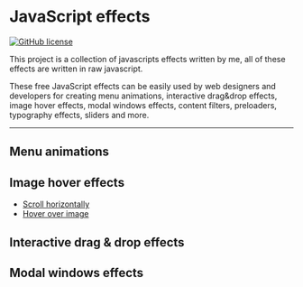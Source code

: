 # JavaScript effects
[![GitHub license](https://badges.frapsoft.com/os/mit/mit.svg?v=103)](https://github.com/char1eschen/JavaScript-effects/blob/master/LICENSE.md)

This project is a collection of javascripts effects written by me, all of these effects are written in raw javascript.

These free JavaScript effects can be easily used by web designers and developers for creating menu animations, interactive drag&drop effects, image hover effects, modal windows effects, content filters, preloaders, typography effects, sliders and more.

---
## Menu animations

## Image hover effects
* [Scroll horizontally](https://github.com/char1eschen/JavaScript-effects/tree/master/Images/Scroll-horizontally)
* [Hover over image](https://github.com/char1eschen/JavaScript-effects/tree/master/Images/Hover-over-image)

## Interactive drag & drop effects

## Modal windows effects
